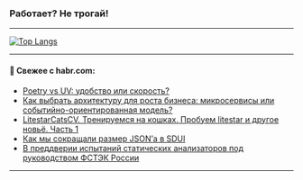 ### Работает? Не трогай!

---
<!--
#### 🛠️ Technical stack:

![Java](https://img.shields.io/badge/Java-informational?logo=Oracle&style=flat&logoColor=white&color=FF4500)
![Kotlin](https://img.shields.io/badge/Kotlin-informational?logo=Kotlin&style=flat&logoColor=white&color=774D97)
![TS](https://img.shields.io/badge/TypeScript-informational?logo=typeScript&style=flat&logoColor=black&color=017acc)
![Python](https://img.shields.io/badge/Python-informational?logo=Python&style=flat&logoColor=black&color=ffdd54) <br>
![Spring](https://img.shields.io/badge/Spring-informational?logo=Spring&style=flat&logoColor=white&color=6DB33F) 
![SpringBoot](https://img.shields.io/badge/SpringBoot-informational?logo=SpringBoot&style=flat&logoColor=white&color=6DB33F)
![Nest](https://img.shields.io/badge/NestJS-informational?logo=NestJS&style=flat&logoColor=white&color=E0234E) 
![NodeJS](https://img.shields.io/badge/NodeJS-informational?logo=node.js&style=flat&logoColor=white&color=70A760)<br>
![PostgreSQL](https://img.shields.io/badge/PostgreSQL-informational?logo=PostgreSQL&style=flat&logoColor=white&color=DAA520)
![MongoDB](https://img.shields.io/badge/MongoDB-informational?logo=MongoDB&style=flat&logoColor=white&color=870000)
![Apache](https://img.shields.io/badge/Apache-informational?logo=apache&style=flat&logoColor=white&color=f74e28)

___ 
-->

<!--- #### 🛠️ : --->

[![Top Langs](https://github-readme-stats-82jvfl3w3-advtsettinggmailcoms-projects.vercel.app/api/top-langs/?username=zloylis&langs_count=10&hide_title=true&title_color=e6edf3&size_weight=0.5&count_weight=0.5&layout=compact&hide_progress=true&hide_border=true&theme=dracula)](https://github.com/zloylis)

<!---


####  :octocat:&nbsp;&nbsp; Статистика:

![GitHub stats](https://github-readme-stats-u2qms2cxw-advtsettinggmailcoms-projects.vercel.app/api?username=zloylis&show_icons=true&hide_border=true&theme=dracula&title_color=e6edf3&include_all_commits=true&count_private=true&hide_rank=false&hide_title=true&rank_icon=github)
-->
---

#### 💬 Свежее с habr.com:

<!-- BLOG-POST-LIST:START -->
- [Poetry vs UV: удобство или скорость?](https://habr.com/ru/companies/ru_mts/articles/883600/?utm_source=habrahabr&utm_medium=rss&utm_campaign=883600)
- [Как выбрать архитектуру для роста бизнеса: микросервисы или событийно-ориентированная модель?](https://habr.com/ru/articles/883598/?utm_source=habrahabr&utm_medium=rss&utm_campaign=883598)
- [LitestarCatsCV. Тренируемся на кошках. Пробуем litestar и другое новьё. Часть 1](https://habr.com/ru/companies/ntechlab/articles/883578/?utm_source=habrahabr&utm_medium=rss&utm_campaign=883578)
- [Как мы сокращали размер JSONʼа в SDUI](https://habr.com/ru/companies/alfa/articles/882054/?utm_source=habrahabr&utm_medium=rss&utm_campaign=882054)
- [В преддверии испытаний статических анализаторов под руководством ФСТЭК России](https://habr.com/ru/companies/pvs-studio/articles/883556/?utm_source=habrahabr&utm_medium=rss&utm_campaign=883556)
<!-- BLOG-POST-LIST:END -->

---
